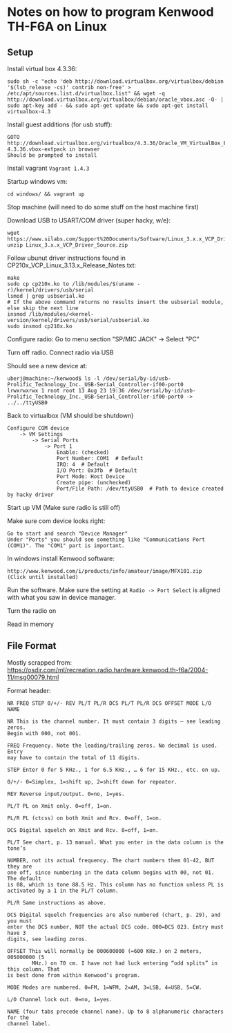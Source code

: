 Notes on how to program Kenwood TH-F6A on Linux
===============================================

Setup
-----
Install virtual box 4.3.36:

	sudo sh -c "echo 'deb http://download.virtualbox.org/virtualbox/debian '$(lsb_release -cs)' contrib non-free' > /etc/apt/sources.list.d/virtualbox.list" && wget -q http://download.virtualbox.org/virtualbox/debian/oracle_vbox.asc -O- | sudo apt-key add - && sudo apt-get update && sudo apt-get install virtualbox-4.3

Install guest additions (for usb stuff):

	GOTO http://download.virtualbox.org/virtualbox/4.3.36/Oracle_VM_VirtualBox_Extension_Pack-4.3.36.vbox-extpack in browser
	Should be prompted to install

Install vagrant `Vagrant 1.4.3`

Startup windows vm:

	cd windows/ && vagrant up

Stop machine (will need to do some stuff on the host machine first)

Download USB to USART/COM driver (super hacky, w/e):

	wget https://www.silabs.com/Support%20Documents/Software/Linux_3.x.x_VCP_Driver_Source.zip
	unzip Linux_3.x.x_VCP_Driver_Source.zip

Follow ubunut driver instructions found in CP210x_VCP_Linux_3.13.x_Release_Notes.txt:

	make
	sudo cp cp210x.ko to /lib/modules/$(uname -r)/kernel/drivers/usb/serial
	lsmod | grep usbserial.ko
	# If the above command returns no results insert the usbserial module, else skip the next line
	insmod /lib/modules/<kernel-version/kernel/drivers/usb/serial/usbserial.ko
	sudo insmod cp210x.ko


Configure radio:
	Go to menu section "SP/MIC JACK"
		-> Select "PC"

Turn off radio. Connect radio via USB

Should see a new device at:
	
	uberj@machine:~/kenwood$ ls -l /dev/serial/by-id/usb-Prolific_Technology_Inc._USB-Serial_Controller-if00-port0 
	lrwxrwxrwx 1 root root 13 Aug 23 19:36 /dev/serial/by-id/usb-Prolific_Technology_Inc._USB-Serial_Controller-if00-port0 -> ../../ttyUSB0

Back to virtualbox (VM should be shutdown)

	Configure COM device
		-> VM Settings
			-> Serial Ports
				-> Port 1
					Enable: (checked)
					Port Number: COM1  # Default
					IRQ: 4  # Default
					I/O Port: 0x3fb  # Default
					Port Mode: Host Device
					Create pipe: (unchecked)
					Port/File Path: /dev/ttyUSB0  # Path to device created by hacky driver

Start up VM (Make sure radio is still off)

Make sure com device looks right:

	Go to start and search "Device Manager"
	Under "Ports" you should see something like "Communications Port (COM1)". The "COM1" part is important.

In windows install Kenwood software:

	http://www.kenwood.com/i/products/info/amateur/image/MFX101.zip
	(Click until installed)

Run the software. Make sure the setting at `Radio -> Port Select` is aligned with what you saw in device manager.

Turn the radio on

Read in memory

File Format
-----------
Mostly scrapped from: https://osdir.com/ml/recreation.radio.hardware.kenwood.th-f6a/2004-11/msg00079.html

Format header:
	
	NR FREQ STEP 0/+/- REV PL/T PL/R DCS PL/T PL/R DCS OFFSET MODE L/O NAME

	NR This is the channel number. It must contain 3 digits – see leading zeros.
	Begin with 000, not 001.

	FREQ Frequency. Note the leading/trailing zeros. No decimal is used. Entry
	may have to contain the total of 11 digits.

	STEP Enter 0 for 5 KHz., 1 for 6.5 KHz., … 6 for 15 KHz., etc. on up.

	0/+/- 0=Simplex, 1=shift up, 2=shift down for repeater.

	REV Reverse input/output. 0=no, 1=yes.

	PL/T PL on Xmit only. 0=off, 1=on.

	PL/R PL (ctcss) on both Xmit and Rcv. 0=off, 1=on.

	DCS Digital squelch on Xmit and Rcv. 0=off, 1=on.

	PL/T See chart, p. 13 manual. What you enter in the data column is the tone’s

	NUMBER, not its actual frequency. The chart numbers them 01-42, BUT they are
	one off, since numbering in the data column begins with 00, not 01. The default
	is 08, which is tone 88.5 Hz. This column has no function unless PL is
	activated by a 1 in the PL/T column.

	PL/R Same instructions as above.

	DCS Digital squelch frequencies are also numbered (chart, p. 29), and you must
	enter the DCS number, NOT the actual DCS code. 000=DCS 023. Entry must have 3
	digits, see leading zeros.

	OFFSET This will normally be 000600000 (=600 KHz.) on 2 meters, 005000000 (5
			MHz.) on 70 cm. I have not had luck entering “odd splits” in this column. That
	is best done from within Kenwood’s program.

	MODE Modes are numbered. 0=FM, 1=WFM, 2=AM, 3=LSB, 4=USB, 5=CW.

	L/O Channel lock out. 0=no, 1=yes.

	NAME (four tabs precede channel name). Up to 8 alphanumeric characters for the
	channel label.
